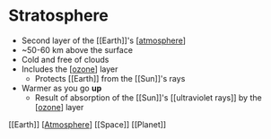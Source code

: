 # Stratosphere

- Second layer of the [[Earth]]'s [[atmosphere]]
- ~50-60 km above the surface
- Cold and free of clouds
- Includes the [[ozone]] layer
  - Protects [[Earth]] from the [[Sun]]'s rays
- Warmer as you go **up**
  - Result of absorption of the [[Sun]]'s [[ultraviolet rays]] by the [[ozone]] layer

[[Earth]] [[Atmosphere]] [[Space]] [[Planet]]

[//begin]: # "Autogenerated link references for markdown compatibility"
[atmosphere]: atmosphere "Atmosphere"
[ozone]: ozone "Ozone"
[//end]: # "Autogenerated link references"